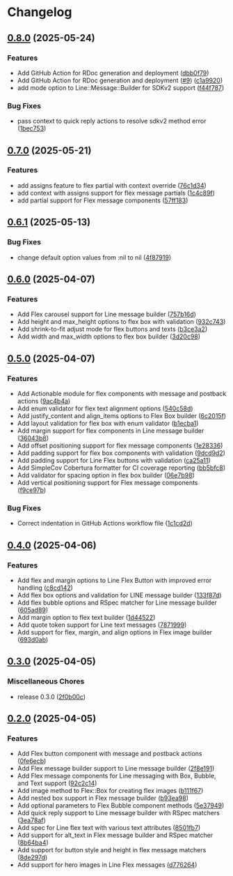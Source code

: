 # Changelog

## [0.8.0](https://github.com/elct9620/line-message-builder/compare/v0.7.0...v0.8.0) (2025-05-24)


### Features

* Add GitHub Action for RDoc generation and deployment ([dbb0f79](https://github.com/elct9620/line-message-builder/commit/dbb0f797ae6143bb9f463c8e6c111a5fe1f0a53f))
* Add GitHub Action for RDoc generation and deployment ([#9](https://github.com/elct9620/line-message-builder/issues/9)) ([c1a9920](https://github.com/elct9620/line-message-builder/commit/c1a99203b3abef99d149ecc7a055367268f5c2f8))
* add mode option to Line::Message::Builder for SDKv2 support ([f44f787](https://github.com/elct9620/line-message-builder/commit/f44f78758f5cac1dda6cf86f4c1945365c6c1018))


### Bug Fixes

* pass context to quick reply actions to resolve sdkv2 method error ([1bec753](https://github.com/elct9620/line-message-builder/commit/1bec7539421c0c11b10d2e906f9ee7f44a1c726f))

## [0.7.0](https://github.com/elct9620/line-message-builder/compare/v0.6.1...v0.7.0) (2025-05-21)


### Features

* add assigns feature to flex partial with context override ([76c1d34](https://github.com/elct9620/line-message-builder/commit/76c1d34569d031ce6ddf64e948d33cd26a12b231))
* add context with assigns support for flex message partials ([1c4c89f](https://github.com/elct9620/line-message-builder/commit/1c4c89f590dd251fb0def48109961469c136bd86))
* add partial support for Flex message components ([57ff183](https://github.com/elct9620/line-message-builder/commit/57ff183b173e4c62e7119862df343c9d8a1174bd))

## [0.6.1](https://github.com/elct9620/line-message-builder/compare/v0.6.0...v0.6.1) (2025-05-13)


### Bug Fixes

* change default option values from :nil to nil ([4f87919](https://github.com/elct9620/line-message-builder/commit/4f879191b129b7a1780b690c9949afe9e8f87bcc))

## [0.6.0](https://github.com/elct9620/line-message-builder/compare/v0.5.0...v0.6.0) (2025-04-07)


### Features

* Add Flex carousel support for Line message builder ([757b16d](https://github.com/elct9620/line-message-builder/commit/757b16d2f71ff14cff39aa1990773851bc78192b))
* Add height and max_height options to flex box with validation ([932c743](https://github.com/elct9620/line-message-builder/commit/932c7435ea11a3dec7903ffa19c48a5987231e39))
* Add shrink-to-fit adjust mode for flex buttons and texts ([b3ce3a2](https://github.com/elct9620/line-message-builder/commit/b3ce3a29614514b3049d5b6ad718b3dbcd283898))
* Add width and max_width options to flex box builder ([3d20c98](https://github.com/elct9620/line-message-builder/commit/3d20c98e670f49fad3f35c93d88364fb7f14afc0))

## [0.5.0](https://github.com/elct9620/line-message-builder/compare/v0.4.0...v0.5.0) (2025-04-07)


### Features

* Add Actionable module for flex components with message and postback actions ([9ac4b4a](https://github.com/elct9620/line-message-builder/commit/9ac4b4af591450e8f1925814b5a57e893ffa15db))
* Add enum validator for flex text alignment options ([540c58d](https://github.com/elct9620/line-message-builder/commit/540c58d94731adfe91d30e006bb0ee6714755006))
* Add justify_content and align_items options to Flex Box builder ([6c2015f](https://github.com/elct9620/line-message-builder/commit/6c2015f0a75a0f541cb52fef647e0bff1a245a28))
* Add layout validation for flex box with enum validator ([b1ecba1](https://github.com/elct9620/line-message-builder/commit/b1ecba160db03f94aaebc83b82158e75292c94eb))
* Add margin support for flex components in Line message builder ([36043b8](https://github.com/elct9620/line-message-builder/commit/36043b8d7390cb13d60174759fc5906a70aa2507))
* Add offset positioning support for flex message components ([1e28336](https://github.com/elct9620/line-message-builder/commit/1e2833656083aa72b0cfffccd5636e80ae41ccc9))
* Add padding support for flex box components with validation ([9dcd9d2](https://github.com/elct9620/line-message-builder/commit/9dcd9d20a48aed023440a2abe24e8b44eea8b425))
* Add padding support for Line Flex buttons with validation ([ca25a11](https://github.com/elct9620/line-message-builder/commit/ca25a1192c0d611ae064f935fc9335640d123b2d))
* Add SimpleCov Cobertura formatter for CI coverage reporting ([bb5bfc8](https://github.com/elct9620/line-message-builder/commit/bb5bfc8344c1b448e61a2857aa36e1f6b5ce0425))
* Add validator for spacing option in flex box builder ([06e7b98](https://github.com/elct9620/line-message-builder/commit/06e7b9805f8243c51faaf9c13c264ffb1f35091c))
* Add vertical positioning support for Flex message components ([f9ce97b](https://github.com/elct9620/line-message-builder/commit/f9ce97b666cabe47717cdd916722121372cb9bf0))


### Bug Fixes

* Correct indentation in GitHub Actions workflow file ([1c1cd2d](https://github.com/elct9620/line-message-builder/commit/1c1cd2dfe2e48bd937a04ac25f7b2b772e02e1a6))

## [0.4.0](https://github.com/elct9620/line-message-builder/compare/v0.3.0...v0.4.0) (2025-04-06)


### Features

* Add flex and margin options to Line Flex Button with improved error handling ([c8cd142](https://github.com/elct9620/line-message-builder/commit/c8cd1427528d5495d13bf93898da4638588065ae))
* Add flex box options and validation for LINE message builder ([133f87d](https://github.com/elct9620/line-message-builder/commit/133f87ddb3fd2a093947db0aef6363cd4c150701))
* Add flex bubble options and RSpec matcher for Line message builder ([605ad89](https://github.com/elct9620/line-message-builder/commit/605ad89870a53c55182f96db5f2738b5c347f0dc))
* Add margin option to flex text builder ([1d44522](https://github.com/elct9620/line-message-builder/commit/1d44522a44218bedab3d2009ef483ed112784248))
* Add quote token support for Line text messages ([7871999](https://github.com/elct9620/line-message-builder/commit/7871999dfc7032e75e5407c8b16bed7ef7dd28b8))
* Add support for flex, margin, and align options in Flex image builder ([693d0ab](https://github.com/elct9620/line-message-builder/commit/693d0abf5ef524b2e6d075f3c7e65eca49cf7f27))

## [0.3.0](https://github.com/elct9620/line-message-builder/compare/v0.2.0...v0.3.0) (2025-04-05)


### Miscellaneous Chores

* release 0.3.0 ([2f0b00c](https://github.com/elct9620/line-message-builder/commit/2f0b00c875a2d547c576e383aaeeae3bf777e898))

## [0.2.0](https://github.com/elct9620/line-message-builder/compare/v0.1.0...v0.2.0) (2025-04-05)


### Features

* Add Flex button component with message and postback actions ([0fe6ecb](https://github.com/elct9620/line-message-builder/commit/0fe6ecb4cdf17e180c4ca0230a810a6d62bead9b))
* Add Flex message builder support to Line message builder ([2f8e191](https://github.com/elct9620/line-message-builder/commit/2f8e191d466e94763b66829520e3f6de3bc83be7))
* Add Flex message components for Line messaging with Box, Bubble, and Text support ([92c2c14](https://github.com/elct9620/line-message-builder/commit/92c2c14be36307993452d1705110c8ffecd162da))
* Add image method to Flex::Box for creating flex images ([b111f67](https://github.com/elct9620/line-message-builder/commit/b111f67c50777855df09cf2fc7441dea21b13c5b))
* Add nested box support in Flex message builder ([b93ea98](https://github.com/elct9620/line-message-builder/commit/b93ea98130de3011bebbc9c216fbfa1de35c8270))
* Add optional parameters to Flex Bubble component methods ([5e37949](https://github.com/elct9620/line-message-builder/commit/5e379492c6235756e9c3e0ce2489da2202e59e45))
* Add quick reply support to Line message builder with RSpec matchers ([3ea78af](https://github.com/elct9620/line-message-builder/commit/3ea78af7cb0f4334e6d36b6b1567405ef6eb27f4))
* Add spec for Line flex text with various text attributes ([8501fb7](https://github.com/elct9620/line-message-builder/commit/8501fb7803bf679697034b9d113714557eaea6c3))
* Add support for alt_text in Flex message builder and RSpec matcher ([8b64ba4](https://github.com/elct9620/line-message-builder/commit/8b64ba4566245d10e95aaf88ed303c69f7eeecb2))
* Add support for button style and height in flex message matchers ([8de297d](https://github.com/elct9620/line-message-builder/commit/8de297d88a1d4276d6ceb221777b006cccb71257))
* Add support for hero images in Line Flex messages ([d776264](https://github.com/elct9620/line-message-builder/commit/d776264e6e276bd4048362ff3cdb6cc9dda91643))
